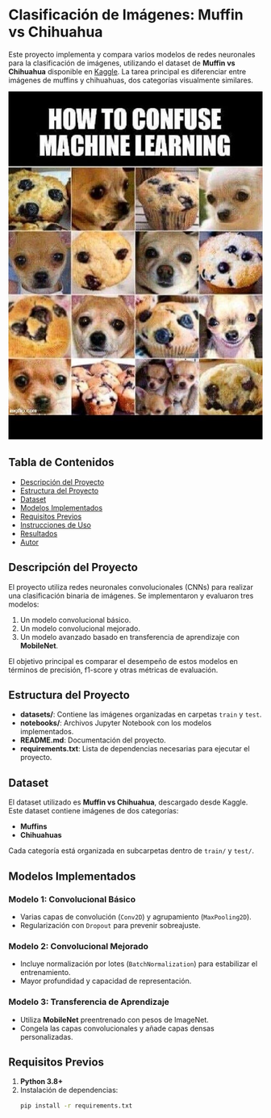 # Clasificación de Imágenes: Muffin vs Chihuahua

Este proyecto implementa y compara varios modelos de redes neuronales para la clasificación de imágenes, utilizando el dataset de **Muffin vs Chihuahua** disponible en [Kaggle](https://www.kaggle.com/datasets/samuelcortinhas/muffin-vs-chihuahua-image-classification). La tarea principal es diferenciar entre imágenes de muffins y chihuahuas, dos categorías visualmente similares.


![MLA](Image/Chigugua.jpg)

## Tabla de Contenidos
- [Descripción del Proyecto](#descripción-del-proyecto)
- [Estructura del Proyecto](#estructura-del-proyecto)
- [Dataset](#dataset)
- [Modelos Implementados](#modelos-implementados)
- [Requisitos Previos](#requisitos-previos)
- [Instrucciones de Uso](#instrucciones-de-uso)
- [Resultados](#resultados)
- [Autor](#autor)

## Descripción del Proyecto

El proyecto utiliza redes neuronales convolucionales (CNNs) para realizar una clasificación binaria de imágenes. Se implementaron y evaluaron tres modelos:
1. Un modelo convolucional básico.
2. Un modelo convolucional mejorado.
3. Un modelo avanzado basado en transferencia de aprendizaje con **MobileNet**.

El objetivo principal es comparar el desempeño de estos modelos en términos de precisión, f1-score y otras métricas de evaluación.

## Estructura del Proyecto


- **datasets/**: Contiene las imágenes organizadas en carpetas `train` y `test`.
- **notebooks/**: Archivos Jupyter Notebook con los modelos implementados.
- **README.md**: Documentación del proyecto.
- **requirements.txt**: Lista de dependencias necesarias para ejecutar el proyecto.

## Dataset

El dataset utilizado es **Muffin vs Chihuahua**, descargado desde Kaggle. Este dataset contiene imágenes de dos categorías:
- **Muffins**
- **Chihuahuas**

Cada categoría está organizada en subcarpetas dentro de `train/` y `test/`.

## Modelos Implementados

### Modelo 1: Convolucional Básico
- Varias capas de convolución (`Conv2D`) y agrupamiento (`MaxPooling2D`).
- Regularización con `Dropout` para prevenir sobreajuste.

### Modelo 2: Convolucional Mejorado
- Incluye normalización por lotes (`BatchNormalization`) para estabilizar el entrenamiento.
- Mayor profundidad y capacidad de representación.

### Modelo 3: Transferencia de Aprendizaje
- Utiliza **MobileNet** preentrenado con pesos de ImageNet.
- Congela las capas convolucionales y añade capas densas personalizadas.

## Requisitos Previos

1. **Python 3.8+**
2. Instalación de dependencias:
   ```bash
   pip install -r requirements.txt



